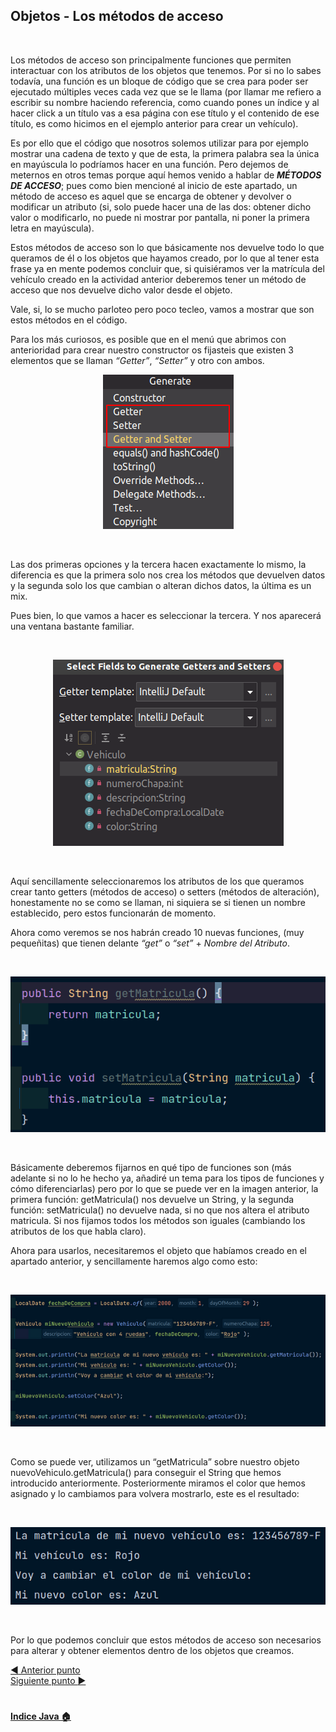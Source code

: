 ## Objetos - Los métodos de acceso

<br>

Los métodos de acceso son principalmente funciones que permiten interactuar con los atributos de los objetos que tenemos. Por si no lo sabes todavía, una función es un bloque de código que se crea para poder ser ejecutado múltiples veces cada vez que se le llama (por llamar me refiero a escribir su nombre haciendo referencia, como cuando pones un índice y al hacer click a un título vas a esa página con ese título y el contenido de ese título, es como hicimos en el ejemplo anterior para crear un vehículo).

Es por ello que el código que nosotros solemos utilizar para por ejemplo mostrar una cadena de texto y que de esta, la primera palabra sea la única en mayúscula lo podríamos hacer en una función. Pero dejemos de meternos en otros temas porque aquí hemos venido a hablar de ***MÉTODOS DE ACCESO***; pues como bien mencioné al inicio de este apartado, un método de acceso es aquel que se encarga de obtener y devolver o modificar un atributo (si, solo puede hacer una de las dos: obtener dicho valor o modificarlo, no puede ni mostrar por pantalla, ni poner la primera letra en mayúscula).

Estos métodos de acceso son lo que básicamente nos devuelve todo lo que queramos de él o los objetos que hayamos creado, por lo que al tener esta frase ya en mente podemos concluir que, si quisiéramos ver la matrícula del vehículo creado en la actividad anterior deberemos tener un método de acceso que nos devuelve dicho valor desde el objeto.

Vale, si, lo se mucho parloteo pero poco tecleo, vamos a mostrar que son estos métodos en el código.

Para los más curiosos, es posible que en el menú que abrimos con anterioridad para crear nuestro constructor os fijasteis que existen 3 elementos que se llaman *“Getter”*, *“Setter”* y otro con ambos.

<center>

![Menu para crear métodos de acceso con un click](Imgs/Metodos/Metodos1.png)

</center>

<br>

Las dos primeras opciones y la tercera hacen exactamente lo mismo, la diferencia es que la primera solo nos crea los métodos que devuelven datos y la segunda solo los que cambian o alteran dichos datos, la última es un mix.

Pues bien, lo que vamos a hacer es seleccionar la tercera. Y nos aparecerá una ventana bastante familiar.

<br>

<center>

![Menu para crear métodos de acceso con un click](Imgs/Metodos/Metodos2.png)

</center>

<br>

Aquí sencillamente seleccionaremos los atributos de los que queramos crear tanto getters (métodos de acceso) o setters (métodos de alteración), honestamente no se como se llaman, ni siquiera se si tienen un nombre establecido, pero estos funcionarán de momento.

Ahora como veremos se nos habrán creado 10 nuevas funciones, (muy pequeñitas) que tienen delante *“get”* o *“set”* + *Nombre del Atributo*.

<br>

<center>

![Menu para crear métodos de acceso con un click](Imgs/Metodos/Metodos3.png)

</center>

<br>

Básicamente deberemos fijarnos en qué tipo de funciones son (más adelante si no lo he hecho ya, añadiré un tema para los tipos de funciones y cómo diferenciarlas) pero por lo que se puede ver en la imagen anterior, la primera función: getMatricula() nos devuelve un String, y la segunda función: setMatricula() no devuelve nada, si no que nos altera el atributo matricula. Si nos fijamos todos los métodos son iguales (cambiando los atributos de los que habla claro).

Ahora para usarlos, necesitaremos el objeto que habíamos creado en el apartado anterior, y sencillamente haremos algo como esto:

<br>

<center>

![Menu para crear métodos de acceso con un click](Imgs/Metodos/Metodos4.png)

</center>

<br>

Como se puede ver, utilizamos un “getMatricula” sobre nuestro objeto nuevoVehiculo.getMatricula() para conseguir el String que hemos introducido anteriormente. Posteriormente miramos el color que hemos asignado y lo cambiamos para volvera  mostrarlo, este es el resultado:

<br>

<center>

![Menu para crear métodos de acceso con un click](Imgs/Metodos/Metodos5.png)

</center>

<br>

Por lo que podemos concluir que estos métodos de acceso son necesarios para alterar y obtener elementos dentro de los objetos que creamos.

[:arrow_backward: Anterior punto](7%20-%20Objetos%20en%20Java.md) <br>
[Siguiente punto :arrow_forward:](7.1%20-%20M%C3%A9todos%20de%20Acceso.md)

# 

**[Indice Java :house:](./0%20-%20Indice.md)**